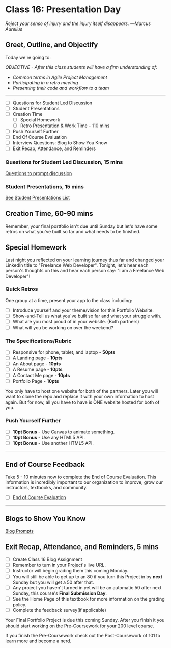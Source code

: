 # Class 16: Presentation Day

<!-- ! HIDE FROM STUDENT; INSTRUCTOR ONLY CONTENT -->
<!-- ## Instructor Only Content - HIDE FROM STUDENTS -->

<!-- ! END INSTRUCTOR ONLY CONTENT -->

*Reject your sense of injury and the injury itself disappears. —Marcus Aurelius*

## Greet, Outline, and Objectify

<!-- SMART: Specific, Measurable, Attainable, Relevant, and Timely. -->
<!-- https://examples.yourdictionary.com/well-written-examples-of-learning-objectives.html -->

Today we're going to:
  
*OBJECTIVE - After this class students will have a firm understanding of:*

* *Common terms in Agile Project Management*
* *Participating in a retro meeting*
* *Presenting their code and workflow to a team*

*****

- [ ] Questions for Student Led Discussion
- [ ] Student Presentations
- [ ] Creation Time
    * [ ] Special Homework
    * [ ] Retro Presentation & Work Time - 110 mins
- [ ] Push Yourself Further
- [ ] End Of Course Evaluation
- [ ] Interview Questions: Blog to Show You Know
- [ ] Exit Recap, Attendance, and Reminders

### Questions for Student Led Discussion, 15 mins
<!-- This section should be structured with the 5E model: https://lesley.edu/article/empowering-students-the-5e-model-explained -->

[Questions to prompt discussion](./../additionalResources/questionsForDiscussion/qfd-class-16.md)

### Student Presentations, 15 mins

[See Student Presentations List](./../additionalResources/studentPresentations.md)

## Creation Time, 60-90 mins

Remember, your final portfolio isn't due until Sunday but let's have some retros on what you've built so far and what needs to be finished.

## Special Homework

Last night you reflected on your learning journey thus far and changed your LinkedIn title to "Freelance Web Developer". Tonight, let's hear each person's thoughts on this and hear each person say: "I am a Freelance Web Developer"!

### Quick Retros

One group at a time, present your app to the class including:

- [ ] Introduce yourself and your theme/vision for this Portfolio Website.
- [ ] Show-and-Tell us what you've built so far and what your struggle with.
- [ ] What are you most proud of in your website. (Both partners)
- [ ] What will you be working on over the weekend?

### The Specifications/Rubric

- [ ] Responsive for phone, tablet, and laptop - **50pts**
- [ ] A Landing page - **10pts**
- [ ] An About page - **10pts**
- [ ] A Resume page - **10pts**
- [ ] A Contact Me page - **10pts**
- [ ] Portfolio Page - **10pts**

You only have to host one website for both of the partners. Later you will want to clone the repo and replace it with your own information to host again. But for now, all you have to have is ONE website hosted for both of you.

### Push Yourself Further

- [ ] **10pt Bonus** - Use Canvas to animate something.
- [ ] **10pt Bonus** - Use any HTML5 API.
- [ ] **10pt Bonus** - Use another HTML5 API.

*****

## End of Course Feedback

Take 5 - 10 minutes now to complete the End of Course Evaluation. This information is incredibly important to our organization to improve, grow our instructors, textbooks, and community.

- [ ] [End of Course Evaluation](https://docs.google.com/forms/d/e/1FAIpQLScSN8i3bPtmSH5KzpRDtH7RBUO0y4sgIji2t2vZ9N4VueYqdg/viewform)

<!-- TODO find this form and where it's collecting data -->
<!-- TODO Improve this FORM!!!  https://docs.google.com/forms/d/1d99ZNONx6Y2XC8DCv_yisiwDUXL1CM5EuV4md1OVyv8/edit -->
<!-- <iframe id="openedx-zollege" src="https://openedx.zollege.com/end-of-course-survey" style="width: 100%; height: 500px; border: 0">Browser not compatible.</iframe>
<script src="https://openedx.zollege.com/assets/index.js" type="application/javascript"></script>  -->
*****

## Blogs to Show You Know

[Blog Prompts](./../additionalResources/blogPrompts.md)

## Exit Recap, Attendance, and Reminders, 5 mins

- [ ] Create Class 16 Blog Assignment
- [ ] Remember to turn in your Project's live URL.
- [ ] Instructor will begin grading them this coming Monday.
- [ ] You will still be able to get up to an 80 if you turn this Project in by **next** Sunday but you will get a 50 after that.
- [ ] Any project you haven't turned in yet will be an automatic 50 after next Sunday, this course's **Final Submission Day**.
- [ ] See the Home Page of this textbook for more information on the grading policy.
- [ ] Complete the feedback survey(if applicable)

Your Final Portfolio Project is due this coming Sunday. After you finish it you should start working on the Pre-Coursework for your 200 level course.

If you finish the Pre-Coursework check out the Post-Coursework of 101 to learn more and become a nerd.

<!-- <iframe id="openedx-zollege" src="https://openedx.zollege.com/feedback" style="width: 100%; height: 500px; border: 0">Browser not compatible.</iframe>
<script src="https://openedx.zollege.com/assets/index.js" type="application/javascript"></script> -->

<!-- TODO Create 3 question exit questions -->

<!-- TODO INSERT Student Feedback From -->

<!-- TODO INSERT *HIDDEN* Instructor Feedback Form -->
